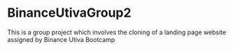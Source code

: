 # BinanceUtivaGroup2

This is a group project which involves the cloning of a landing page website assigned by Binance Utiva Bootcamp
